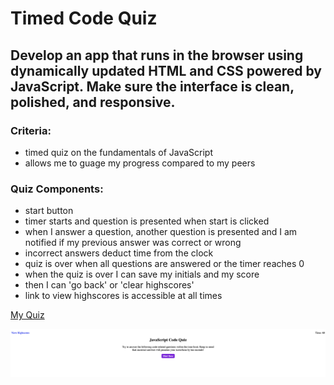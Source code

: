 # Timed Code Quiz

## Develop an app that runs in the browser using dynamically updated HTML and CSS powered by JavaScript. Make sure the interface is clean, polished, and responsive.

### Criteria:

- timed quiz on the fundamentals of JavaScript
- allows me to guage my progress compared to my peers

### Quiz Components:

- start button
- timer starts and question is presented when start is clicked
- when I answer a question, another question is presented and I am notified if my previous answer was correct or wrong
- incorrect answers deduct time from the clock
- quiz is over when all questions are answered or the timer reaches 0
- when the quiz is over I can save my initials and my score
- then I can 'go back' or 'clear highscores'
- link to view highscores is accessible at all times

[My Quiz](https://vossellerm.github.io/timed-code-quiz/)

![](./assets/images/Screen%20Shot%202022-04-07%20at%2011.17.19%20AM.png)
